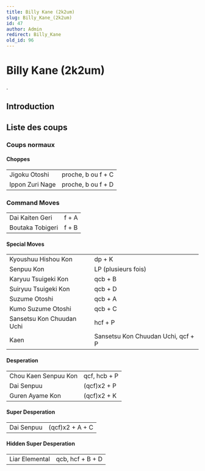 ```yaml
---
title: Billy Kane (2k2um)
slug: Billy_Kane_(2k2um)
id: 47
author: Admin
redirect: Billy_Kane
old_id: 96
---
```


# Billy Kane (2k2um)

.

## Introduction

## Liste des coups

### Coups normaux

#### Choppes

|                 |                    |
|-----------------|--------------------|
| Jigoku Otoshi   | proche, b ou f + C |
| Ippon Zuri Nage | proche, b ou f + D |

### Command Moves

|                  |       |
|------------------|-------|
| Dai Kaiten Geri  | f + A |
| Boutaka Tobigeri | f + B |

#### Special Moves

|                           |                                    |
|---------------------------|------------------------------------|
| Kyoushuu Hishou Kon       | dp + K                             |
| Senpuu Kon                | LP (plusieurs fois)                |
| Karyuu Tsuigeki Kon       | qcb + B                            |
| Suiryuu Tsuigeki Kon      | qcb + D                            |
| Suzume Otoshi             | qcb + A                            |
| Kumo Suzume Otoshi        | qcb + C                            |
| Sansetsu Kon Chuudan Uchi | hcf + P                            |
| Kaen                      | Sansetsu Kon Chuudan Uchi, qcf + P |

#### Desperation

|                      |              |
|----------------------|--------------|
| Chou Kaen Senpuu Kon | qcf, hcb + P |
| Dai Senpuu           | (qcf)x2 + P  |
| Guren Ayame Kon      | (qcf)x2 + K  |

#### Super Desperation

|            |                 |
|------------|-----------------|
| Dai Senpuu | (qcf)x2 + A + C |

#### Hidden Super Desperation

|                |                  |
|----------------|------------------|
| Liar Elemental | qcb, hcf + B + D |
